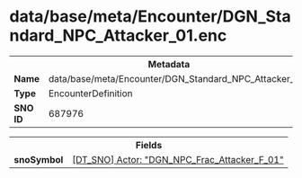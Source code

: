 <h1>data/base/meta/Encounter/DGN_Standard_NPC_Attacker_01.enc</h1><table><tr><th colspan="100%">Metadata</th></tr><tr><td><b>Name</b></td><td>data/base/meta/Encounter/DGN_Standard_NPC_Attacker_01.enc</td></tr><tr><td><b>Type</b></td><td>EncounterDefinition</td></tr><tr><td><b>SNO ID</b></td><td>687976</td></tr></table>

<table><tr><th colspan="100%">Fields</th></tr><tr><td><b>snoSymbol</b></td><td><a href="..\Actor\DGN_NPC_Frac_Attacker_F_01.acr.md">[DT_SNO] Actor: "DGN_NPC_Frac_Attacker_F_01"</a></td></tr></table>

